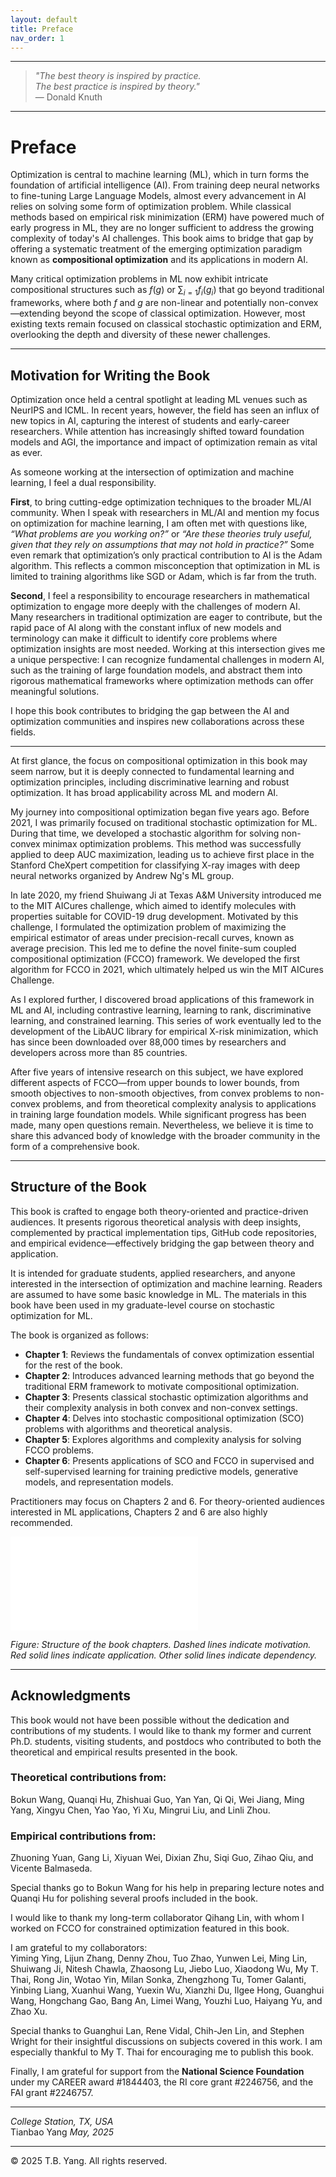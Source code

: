 ```yaml
---
layout: default
title: Preface
nav_order: 1
---
```


---
> *"The best theory is inspired by practice.  
> The best practice is inspired by theory."*  
> — Donald Knuth

---
# Preface

Optimization is central to machine learning (ML), which in turn forms the foundation of artificial intelligence (AI). From training deep neural networks to fine-tuning Large Language Models, almost every advancement in AI relies on solving some form of optimization problem. While classical methods based on empirical risk minimization (ERM) have powered much of early progress in ML, they are no longer sufficient to address the growing complexity of today's AI challenges. This book aims to bridge that gap by offering a systematic treatment of the emerging optimization paradigm known as **compositional optimization** and its applications in modern AI.

Many critical optimization problems in ML now exhibit intricate compositional structures such as $f(g)$ or $\sum_{i=1}f_i(g_i)$ that go beyond traditional frameworks, where both $f$ and $g$ are non-linear and potentially non-convex—extending beyond the scope of classical optimization. However, most existing texts remain focused on classical stochastic optimization and ERM, overlooking the depth and diversity of these newer challenges.

---

## Motivation for Writing the Book

Optimization once held a central spotlight at leading ML venues such as NeurIPS and ICML. In recent years, however, the field has seen an influx of new topics in AI, capturing the interest of students and early-career researchers. While attention has increasingly shifted toward foundation models and AGI, the importance and impact of optimization remain as vital as ever.

As someone working at the intersection of optimization and machine learning, I feel a dual responsibility.

**First**, to bring cutting-edge optimization techniques to the broader ML/AI community. When I speak with researchers in ML/AI and mention my focus on optimization for machine learning, I am often met with questions like, *“What problems are you working on?”* or *“Are these theories truly useful, given that they rely on assumptions that may not hold in practice?”* Some even remark that optimization’s only practical contribution to AI is the Adam algorithm. This reflects a common misconception that optimization in ML is limited to training algorithms like SGD or Adam, which is far from the truth.

**Second**, I feel a responsibility to encourage researchers in mathematical optimization to engage more deeply with the challenges of modern AI. Many researchers in traditional optimization are eager to contribute, but the rapid pace of AI along with the constant influx of new models and terminology can make it difficult to identify core problems where optimization insights are most needed. Working at this intersection gives me a unique perspective: I can recognize fundamental challenges in modern AI, such as the training of large foundation models, and abstract them into rigorous mathematical frameworks where optimization methods can offer meaningful solutions.

I hope this book contributes to bridging the gap between the AI and optimization communities and inspires new collaborations across these fields.

---

At first glance, the focus on compositional optimization in this book may seem narrow, but it is deeply connected to fundamental learning and optimization principles, including discriminative learning and robust optimization. It has broad applicability across ML and modern AI.

My journey into compositional optimization began five years ago. Before 2021, I was primarily focused on traditional stochastic optimization for ML. During that time, we developed a stochastic algorithm for solving non-convex minimax optimization problems. This method was successfully applied to deep AUC maximization, leading us to achieve first place in the Stanford CheXpert competition for classifying X-ray images with deep neural networks organized by Andrew Ng's ML group.

In late 2020, my friend Shuiwang Ji at Texas A&M University introduced me to the MIT AICures challenge, which aimed to identify molecules with properties suitable for COVID-19 drug development. Motivated by this challenge, I formulated the optimization problem of maximizing the empirical estimator of areas under precision-recall curves, known as average precision. This led me to define the novel finite-sum coupled compositional optimization (FCCO) framework. We developed the first algorithm for FCCO in 2021, which ultimately helped us win the MIT AICures Challenge.

As I explored further, I discovered broad applications of this framework in ML and AI, including contrastive learning, learning to rank, discriminative learning, and constrained learning. This series of work eventually led to the development of the LibAUC library for empirical X-risk minimization, which has since been downloaded over 88,000 times by researchers and developers across more than 85 countries.

After five years of intensive research on this subject, we have explored different aspects of FCCO—from upper bounds to lower bounds, from smooth objectives to non-smooth objectives, from convex problems to non-convex problems, and from theoretical complexity analysis to applications in training large foundation models. While significant progress has been made, many open questions remain. Nevertheless, we believe it is time to share this advanced body of knowledge with the broader community in the form of a comprehensive book.

---

## Structure of the Book

This book is crafted to engage both theory-oriented and practice-driven audiences. It presents rigorous theoretical analysis with deep insights, complemented by practical implementation tips, GitHub code repositories, and empirical evidence—effectively bridging the gap between theory and application.

It is intended for graduate students, applied researchers, and anyone interested in the intersection of optimization and machine learning. Readers are assumed to have some basic knowledge in ML. The materials in this book have been used in my graduate-level course on stochastic optimization for ML.

The book is organized as follows:

- **Chapter 1**: Reviews the fundamentals of convex optimization essential for the rest of the book.
- **Chapter 2**: Introduces advanced learning methods that go beyond the traditional ERM framework to motivate compositional optimization.
- **Chapter 3**: Presents classical stochastic optimization algorithms and their complexity analysis in both convex and non-convex settings.
- **Chapter 4**: Delves into stochastic compositional optimization (SCO) problems with algorithms and theoretical analysis.
- **Chapter 5**: Explores algorithms and complexity analysis for solving FCCO problems.
- **Chapter 6**: Presents applications of SCO and FCCO in supervised and self-supervised learning for training predictive models, generative models, and representation models.

Practitioners may focus on Chapters 2 and 6. For theory-oriented audiences interested in ML applications, Chapters 2 and 6 are also highly recommended.

![Structure of the Book Chapters](figure/book.pdf)

*Figure: Structure of the book chapters. Dashed lines indicate motivation. Red solid lines indicate application. Other solid lines indicate dependency.*

---

## Acknowledgments

This book would not have been possible without the dedication and contributions of my students. I would like to thank my former and current Ph.D. students, visiting students, and postdocs who contributed to both the theoretical and empirical results presented in the book.

### Theoretical contributions from:
Bokun Wang, Quanqi Hu, Zhishuai Guo, Yan Yan, Qi Qi, Wei Jiang, Ming Yang, Xingyu Chen, Yao Yao, Yi Xu, Mingrui Liu, and Linli Zhou.

### Empirical contributions from:
Zhuoning Yuan, Gang Li, Xiyuan Wei, Dixian Zhu, Siqi Guo, Zihao Qiu, and Vicente Balmaseda.

Special thanks go to Bokun Wang for his help in preparing lecture notes and Quanqi Hu for polishing several proofs included in the book.

I would like to thank my long-term collaborator Qihang Lin, with whom I worked on FCCO for constrained optimization featured in this book.

I am grateful to my collaborators:  
Yiming Ying, Lijun Zhang, Denny Zhou, Tuo Zhao, Yunwen Lei, Ming Lin, Shuiwang Ji, Nitesh Chawla, Zhaosong Lu, Jiebo Luo, Xiaodong Wu, My T. Thai, Rong Jin, Wotao Yin, Milan Sonka, Zhengzhong Tu, Tomer Galanti, Yinbing Liang, Xuanhui Wang, Yuexin Wu, Xianzhi Du, Ilgee Hong, Guanghui Wang, Hongchang Gao, Bang An, Limei Wang, Youzhi Luo, Haiyang Yu, and Zhao Xu.

Special thanks to Guanghui Lan, Rene Vidal, Chih-Jen Lin, and Stephen Wright for their insightful discussions on subjects covered in this work. I am especially thankful to My T. Thai for encouraging me to publish this book.

Finally, I am grateful for support from the **National Science Foundation** under my CAREER award #1844403, the RI core grant #2246756, and the FAI grant #2246757.

---

*College Station, TX, USA*  
Tianbao Yang
*May, 2025*

---

© 2025 T.B. Yang. All rights reserved.
